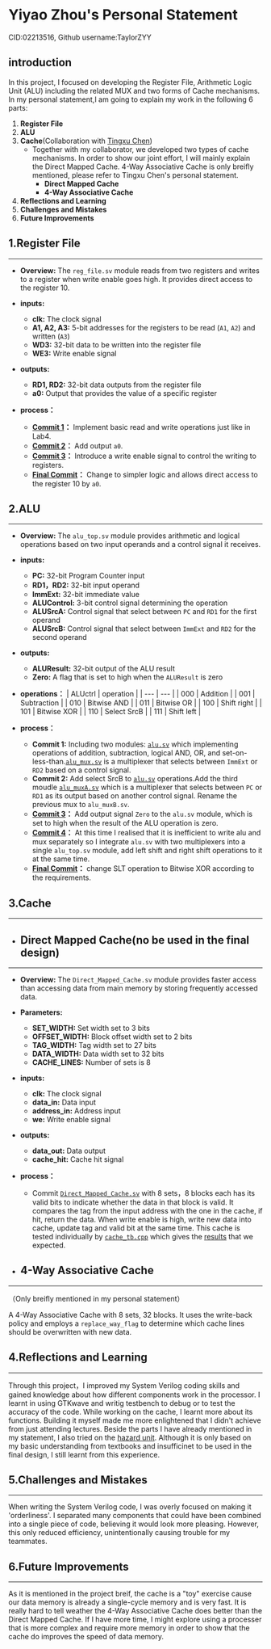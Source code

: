 # Yiyao Zhou's Personal Statement
CID:02213516, Github username:TaylorZYY
##  introduction
In this project, I focused on developing the Register File, Arithmetic Logic Unit (ALU) including the related MUX and two forms of Cache mechanisms. In my personal statement,I am going to explain my work in the following 6 parts:

1. **Register File**
2. **ALU**
3. **Cache**(Collaboration with [Tingxu Chen](https://github.com/ccchloe510))
   - Together with my collaborator, we developed two types of cache mechanisms. In order to show our joint effort, I will mainly explain the Direct Mapped Cache. 4-Way Associative Cache is only breifly mentioned, please refer to Tingxu Chen's personal statement.
     - **Direct Mapped Cache**
     - **4-Way Associative Cache**
4. **Reflections and Learning**
5. **Challenges and Mistakes**
6. **Future Improvements**

## 1.Register File
---
- **Overview:**
  The `reg_file.sv` module reads from two registers and writes to a register when write enable goes high. It provides direct access to the register 10.
  
- **inputs:**
  - **clk:** The clock signal
  - **A1, A2, A3:** 5-bit addresses for the registers to be read (`A1`, `A2`) and written (`A3`)
  - **WD3:** 32-bit data to be written into the register file
  - **WE3:** Write enable signal

- **outputs:**
  - **RD1, RD2:** 32-bit data outputs from the register file
  - **a0:** Output that provides the value of a specific register

- **process：**
  - **[Commit 1](https://github.com/franfafdaf/IAC_23autumn_Group17-Coursework/commit/d94e1befc5d36e04be753a4ef233814ac497f58f#diff-5c39103c31f3e119753d68911c878fa39988cd4de9c3cc06e7aaf1d9d2958f19)：** Implement basic read and write operations just like in Lab4.
  - **[Commit 2](https://github.com/franfafdaf/IAC_23autumn_Group17-Coursework/commit/c0e69e03d02652aec5b61339886b209ef51ea6a2#diff-5c39103c31f3e119753d68911c878fa39988cd4de9c3cc06e7aaf1d9d2958f19)：** Add output `a0`.
  - **[Commit 3](https://github.com/franfafdaf/IAC_23autumn_Group17-Coursework/commit/529f67693a8ccd2bb43c26deecb8fb17b132fcf5#diff-5c39103c31f3e119753d68911c878fa39988cd4de9c3cc06e7aaf1d9d2958f19)：** Introduce a write enable signal to control the writing to registers.
  - **[Final Commit](https://github.com/franfafdaf/IAC_23autumn_Group17-Coursework/blob/zyy/reg_file.sv)：** Change to simpler logic and allows direct access to the register 10 by `a0`.

## 2.ALU
---
- **Overview:**
  The `alu_top.sv` module provides arithmetic and logical operations based on two input operands and a control signal it receives.

- **inputs:**
  - **PC:** 32-bit Program Counter input
  - **RD1，RD2:** 32-bit input operand
  - **ImmExt:** 32-bit immediate value
  - **ALUControl:** 3-bit control signal determining the operation
  - **ALUSrcA:** Control signal that select between `PC` and `RD1` for the first operand
  - **ALUSrcB:** Control signal that select between `ImmExt` and `RD2` for the second operand

- **outputs:**
  - **ALUResult:** 32-bit output of the ALU result
  - **Zero:** A flag that is set to high when the `ALUResult` is zero

- **operations：**
  | ALUctrl | operation |
  | --- | --- |
  | 000 | Addition |
  | 001 | Subtraction |
  | 010 | Bitwise AND |
  | 011 | Bitwise OR |
  | 100 | Shift right |
  | 101 | Bitwise XOR  |
  | 110 | Select SrcB |
  | 111 | Shift left |

- **process：**
  - **Commit 1:** Including two modules: [`alu.sv`](https://github.com/franfafdaf/IAC_23autumn_Group17-Coursework/commit/d94e1befc5d36e04be753a4ef233814ac497f58f#diff-7328527108921190114124240be003807f1752fc4f983e48a6afe6d6bcb0f614) which implementing operations of addition, subtraction, logical AND, OR, and set-on-less-than.[`alu_mux.sv`](https://github.com/franfafdaf/IAC_23autumn_Group17-Coursework/commit/d94e1befc5d36e04be753a4ef233814ac497f58f#diff-d6b6e8aff2b0168e90f117dfa03ad18d9b768d722b348757c2102024e73ed1a2) is a multiplexer that selects between `ImmExt` or `RD2` based on a control signal.
  - **Commit 2:** Add select SrcB to [`alu.sv`](https://github.com/franfafdaf/IAC_23autumn_Group17-Coursework/commit/7345375a0b4e8bc7f3dd586fa49cd512d13bf2cd#diff-7328527108921190114124240be003807f1752fc4f983e48a6afe6d6bcb0f614) operations.Add the third moudle [`alu_muxA.sv`](https://github.com/franfafdaf/IAC_23autumn_Group17-Coursework/commit/7345375a0b4e8bc7f3dd586fa49cd512d13bf2cd#diff-de4d8b3c8e991ce440888ff69cacf4e0b8818dbeab5bbbf8682b3a24034c787b) which is a multiplexer that selects between `PC` or `RD1` as its output based on another control signal. Rename the previous mux to `alu_muxB.sv`.
  - **[Commit 3](https://github.com/franfafdaf/IAC_23autumn_Group17-Coursework/commit/955da2c89e8f682db81bf4f261d2c1b8cdae13c8#diff-7328527108921190114124240be003807f1752fc4f983e48a6afe6d6bcb0f614)：** Add output signal `Zero` to the `alu.sv` module, which is set to high when the result of the ALU operation is zero.
  - **[Commit 4](https://github.com/franfafdaf/IAC_23autumn_Group17-Coursework/commit/715015b5cad5e7bbc58dddd9a8f0a6462aee4fdb#diff-5b9ecc708d963edcd24c32bf9cd4e7a12c763cd97c7466af6e13d1e216d29197)：** At this time I realised that it is inefficient to write alu and mux separately so I integrate `alu.sv` with two multiplexers into a single `alu_top.sv` module, add left shift and right shift operations to it at the same time.
  - **[Final Commit](https://github.com/franfafdaf/IAC_23autumn_Group17-Coursework/commit/dc42ba4dc7e3517c82bb2f021b54b46461644aff#diff-5b9ecc708d963edcd24c32bf9cd4e7a12c763cd97c7466af6e13d1e216d29197)：** change SLT operation to Bitwise XOR according to the requirements.

## 3.Cache
---
- ## Direct Mapped Cache(no be used in the final design)
---
- **Overview:**
  The `Direct_Mapped_Cache.sv` module provides faster access than accessing data from main memory by storing frequently accessed data.

- **Parameters:**
  - **SET_WIDTH:** Set width set to 3 bits
  - **OFFSET_WIDTH:** Block offset width set to 2 bits
  - **TAG_WIDTH:** Tag width set to 27 bits
  - **DATA_WIDTH:** Data width set to 32 bits
  - **CACHE_LINES:** Number of sets is 8

- **inputs:**
  - **clk:** The clock signal
  - **data_in:** Data input
  - **address_in:** Address input
  - **we:** Write enable signal
 
- **outputs:**
  - **data_out:** Data output 
  - **cache_hit:** Cache hit signal

- **process：**
  - Commit [`Direct_Mapped_Cache.sv`](https://github.com/franfafdaf/IAC_23autumn_Group17-Coursework/commit/f1bca92fce395beb0b1330499e958dae02881769#diff-d29105ddbb68ea273f52e96338e1ba6509ff0b50cea9a278542b7bb8a495e361) with 8 sets，8 blocks each has its valid bits to indicate whether the data in that block is valid.  It compares the tag from the input address with the one in the cache, if hit, return the data. When write enable is high, write new data into cache, update tag and valid bit at the same time. This cache is tested individually by [`cache_tb.cpp`](https://github.com/franfafdaf/IAC_23autumn_Group17-Coursework/commit/f1bca92fce395beb0b1330499e958dae02881769#diff-8e873dc7cac9d2eb54a4449c28bf5dc29968945f19603d74e7302d1c017a3f19) which gives the [results](https://github.com/franfafdaf/IAC_23autumn_Group17-Coursework/tree/Cache/test) that we expected.

- ## 4-Way Associative Cache
---
（Only breifly mentioned in my personal statement）

A 4-Way Associative Cache with 8 sets, 32 blocks. It uses the write-back policy and employs a `replace_way_flag` to determine which cache lines should be overwritten with new data.

## 4.Reflections and Learning
---
Through this project，I improved my System Verilog coding skills and gained knowledge about how different components work in the processor. I learnt in using GTKwave and writig testbench to debug or to test the accuracy of the code. While working on the cache, I learnt more about its functions. Building it myself made me more enlightened that I didn't achieve from just attending lectures. Beside the parts I have already mentioned in my statement, I also tried on the [hazard unit](https://github.com/franfafdaf/IAC_23autumn_Group17-Coursework/commit/b98ee8cd204eebbf93d30359dfa0a3c23daa19db). Although it is only based on my basic understanding from textbooks and insufficinet to be used in the final design, I still learnt from this experience.

## 5.Challenges and Mistakes
---
When writing the System Verilog code, I was overly focused on making it 'orderliness'. I separated many components that could have been combined into a single piece of code, believing it would look more pleasing. However, this only reduced efficiency, unintentionally causing trouble for my teammates.

## 6.Future Improvements
---
As it is mentioned in the project breif, the cache is a "toy" exercise cause our data memory is already a single-cycle memory and is very fast. It is really hard to tell weather the 4-Way Associative Cache does better than the Direct Mapped Cache. If I have more time, I might explore using a processer that is more complex and require more memory in order to show that the cache do improves the speed of data memory.